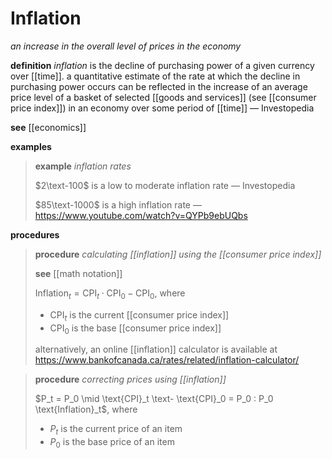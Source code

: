 # Inflation

_an increase in the overall level of prices in the economy_

**definition** _inflation_ is the decline of purchasing power of a given currency over [[time]]. a quantitative estimate of the rate at which the decline in purchasing power occurs can be reflected in the increase of an average price level of a basket of selected [[goods and services]] (see [[consumer price index]]) in an economy over some period of [[time]] &mdash; Investopedia

**see** [[economics]]

**examples**

> **example** _inflation rates_
>
> $2\text-100$ is a low to moderate inflation rate &mdash; Investopedia
>
> $85\text-1000$ is a high inflation rate &mdash; <https://www.youtube.com/watch?v=QYPb9ebUQbs>

**procedures**

> **procedure** _calculating [[inflation]] using the [[consumer price index]]_
>
> **see** [[math notation]]
>
> $\text{Inflation}_t = \text{CPI}_t \cdot \text{CPI}_0 - \text{CPI}_0$, where
>
> - $\text{CPI}_t$ is the current [[consumer price index]]
> - $\text{CPI}_0$ is the base [[consumer price index]]
>
> alternatively, an online [[inflation]] calculator is available at <https://www.bankofcanada.ca/rates/related/inflation-calculator/>

> **procedure** _correcting prices using [[inflation]]_
>
> $P_t = P_0 \mid \text{CPI}_t \text- \text{CPI}_0 = P_0 : P_0 \text{Inflation}_t$, where
>
> - $P_t$ is the current price of an item
> - $P_0$ is the base price of an item
